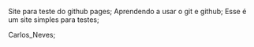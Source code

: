 Site para teste do github pages;
Aprendendo a usar o git e github;
Esse é um site simples para testes;

Carlos_Neves;

